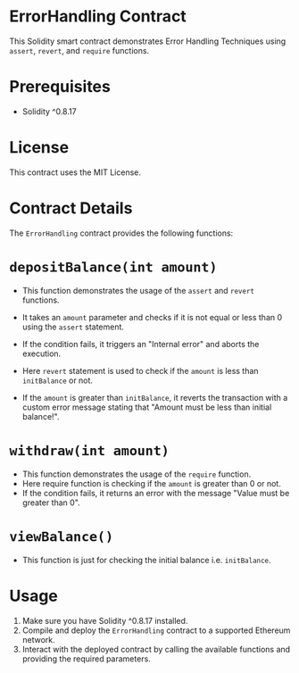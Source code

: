 # ErrorHandling Contract

This Solidity smart contract demonstrates Error Handling Techniques using `assert`, `revert`, and `require` functions.

# Prerequisites

- Solidity ^0.8.17

# License

This contract uses the MIT License.

# Contract Details

The `ErrorHandling` contract provides the following functions:

# `depositBalance(int amount)`

- This function demonstrates the usage of the `assert` and `revert` functions.
- It takes an `amount` parameter and checks if it is not equal or less than 0 using the `assert` statement.
- If the condition fails, it triggers an "Internal error" and aborts the execution.
  
- Here `revert` statement is used to check if the `amount` is less than `initBalance` or not.
- If the `amount` is greater than `initBalance`, it reverts the transaction with a custom error message stating that "Amount must be less than initial balance!".

# `withdraw(int amount)`

- This function demonstrates the usage of the `require` function.
- Here require function is checking if the `amount` is greater than 0 or not.
- If the condition fails, it returns an error with the message "Value must be greater than 0".

# `viewBalance()`

- This function is just for checking the initial balance i.e. `initBalance`.

# Usage

1. Make sure you have Solidity ^0.8.17 installed.
2. Compile and deploy the `ErrorHandling` contract to a supported Ethereum network.
3. Interact with the deployed contract by calling the available functions and providing the required parameters.
